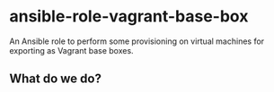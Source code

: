 # ansible-role-vagrant-base-box

An Ansible role to perform some provisioning on virtual machines for exporting as Vagrant base boxes.

## What do we do?
